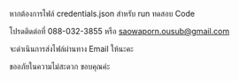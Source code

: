 หากต้องการไฟล์ credentials.json สำหรับ run ทดสอบ Code 

โปรดติดต่อที่ 088-032-3855 หรือ saowaporn.ousub@gmail.com

จะดำเนินการส่งไฟล์ผ่านทาง Email ให้นะคะ

ขออภัยในความไม่สะดวก ขอบคุณค่ะ 
